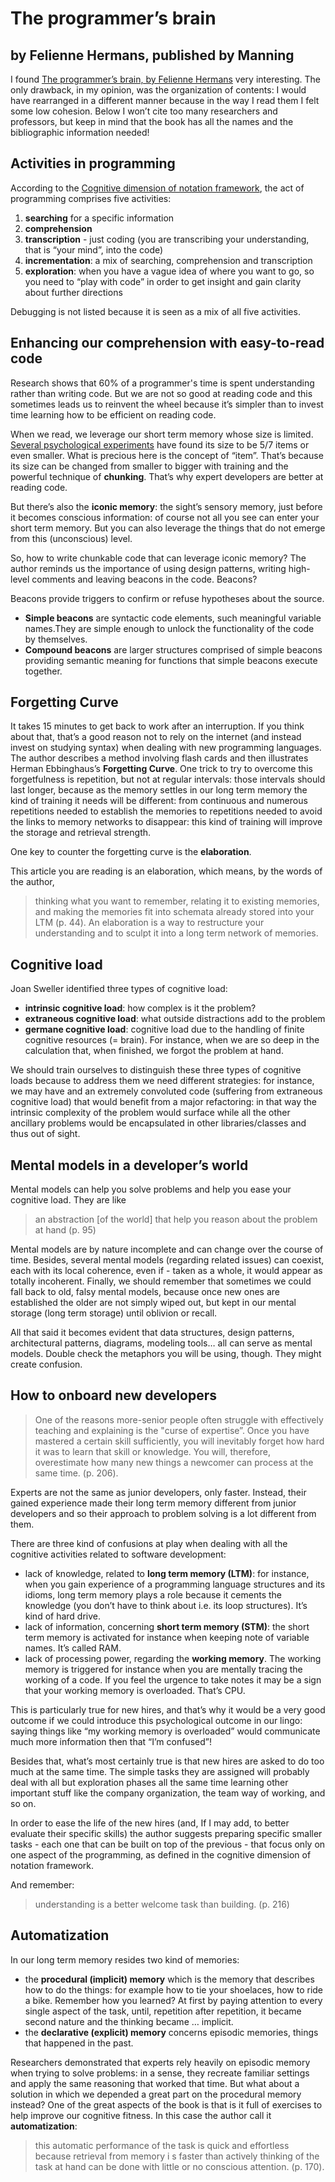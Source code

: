 # The programmer’s brain

## by Felienne Hermans, published by Manning

I found [The programmer’s brain, by Felienne Hermans](https://www.manning.com/books/the-programmers-brain) very interesting. The only drawback, in my opinion, was the organization of contents: I would have rearranged in a different manner because in the way I read them I felt some low cohesion.
Below I won’t cite too many researchers and professors, but keep in mind that the book has all the names and the bibliographic information needed!

## Activities in programming

According to the [Cognitive dimension of notation framework](https://en.wikipedia.org/wiki/Cognitive_dimensions_of_notations), the act of programming comprises five activities:

1. **searching** for a specific information
2. **comprehension**
3. **transcription** - just coding (you are transcribing your understanding, that is “your mind”, into the code)
4. **incrementation**: a mix of searching, comprehension and transcription
5. **exploration**: when you have a vague idea of where you want to go, so you need to “play with code” in order to get insight and gain clarity about further directions

Debugging is not listed because it is seen as a mix of all five activities.

## Enhancing our comprehension with easy-to-read code

Research shows that 60% of a programmer's time is spent understanding rather than writing code. But we are not so good at reading code and this sometimes leads us to reinvent the wheel because it’s simpler than to invest time learning how to be efficient on reading code.

When we read, we leverage our short term memory whose size is limited. [Several psychological experiments](https://en.wikipedia.org/wiki/The_Magical_Number_Seven,_Plus_or_Minus_Two) have found its size to be 5/7 items or even smaller.
What is precious here is the concept of “item”. That’s because its size can be changed from smaller to bigger with training and the powerful technique of **chunking**.
That’s why expert developers are better at reading code.

But there’s also the **iconic memory**: the sight’s sensory memory, just before it becomes conscious information: of course not all you see can enter your short term memory. But you can also leverage the things that do not emerge from this (unconscious) level.

So, how to write chunkable code that can leverage iconic memory? The author reminds us the importance of using design patterns, writing high-level comments and leaving beacons in the code. Beacons?

Beacons provide triggers to confirm or refuse hypotheses about the source.

- **Simple beacons** are syntactic code elements, such meaningful variable names.They are simple enough to unlock the functionality of the code by themselves.
- **Compound beacons** are larger structures comprised of simple beacons providing semantic meaning for functions that simple beacons execute together.

## Forgetting Curve

It takes 15 minutes to get back to work after an interruption. If you think about that, that’s a good reason not to rely on the internet (and instead invest on studying syntax) when dealing with new programming languages.
The author describes a method involving flash cards and then illustrates Herman Ebbinghaus’s **Forgetting Curve**.
One trick to try to overcome this forgetfulness is repetition, but not at regular intervals: those intervals should last longer, because as the memory settles in our long term memory the kind of training it needs will be different: from continuous and numerous repetitions needed to establish the memories to repetitions needed to avoid the links to memory networks to disappear: this kind of training will improve the storage and retrieval strength.

One key to counter the forgetting curve is the **elaboration**.

This article you are reading is an elaboration, which means, by the words of the author,   
>thinking what you want to remember, relating it to existing memories, and making the memories fit into schemata already stored into your LTM (p. 44). 
An elaboration is a way to restructure your understanding and to sculpt it into a long term network of memories.

## Cognitive load

Joan Sweller identified three types of cognitive load:

- **intrinsic cognitive load**: how complex is it the problem?
- **extraneous cognitive load**: what outside distractions add to the problem
- **germane cognitive load**: cognitive load due to the handling of finite cognitive resources (= brain). For instance, when we are so deep in the calculation that, when finished, we forgot the problem at hand.

We should train ourselves to distinguish these three types of cognitive loads because to address them we need different strategies: for instance, we may have and an extremely convoluted code (suffering from extraneous cognitive load) that would benefit from a major refactoring: in that way the intrinsic complexity of the problem would surface while all the other ancillary problems would be encapsulated in other libraries/classes and thus out of sight.

## Mental models in a developer’s world

Mental models can help you solve problems and help you ease your cognitive load. They are like
>an abstraction [of the world] that help you reason about the problem at hand (p. 95)

Mental models are by nature incomplete and can change over the course of time. Besides, several mental models (regarding related issues) can coexist, each with its local coherence, even if - taken as a whole, it would appear as totally incoherent.
Finally, we should remember that sometimes we could fall back to old, falsy mental models, because once new ones are established the older are not  simply wiped out, but kept in our mental storage (long term storage) until oblivion or recall.

All that said it becomes evident that data structures, design patterns, architectural patterns, diagrams, modeling tools… all can serve as mental models.
Double check the metaphors you will be using, though. They might create confusion.

## How to onboard new developers

>One of the reasons more-senior people often struggle with effectively teaching and explaining is the "curse of expertise”. Once you have mastered a certain skill sufficiently, you will inevitably forget how hard it was to learn that skill or knowledge. You will, therefore, overestimate how many new things a newcomer can process at the same time. (p. 206).

Experts are not the same as junior developers, only faster. Instead, their gained experience made their long term memory different from junior developers and so their approach to problem solving is a lot different from them.

There are three kind of confusions at play when dealing with all the cognitive activities related to software development:

- lack of knowledge, related to **long term memory (LTM)**: for instance, when you gain experience of a programming language structures and its idioms, long term memory plays a role because it cements the knowledge (you don’t have to think about i.e. its loop structures). It’s kind of hard drive.
- lack of information, concerning **short term memory (STM)**:  the short term memory is activated for instance when keeping note of variable names. It’s called RAM.
- lack of processing power, regarding the **working memory**. The working memory is triggered for instance when you are mentally tracing the working of a code. If you feel the urgence to take notes it may be a sign that your working memory is overloaded. That’s CPU.

This is particularly true for new hires, and that’s why it would be a very good outcome if we could introduce this psychological outcome in our lingo: saying things like “my working memory is overloaded” would communicate much more information then that “I’m confused”!

Besides that, what’s most certainly true is that new hires are asked to do too much at the same time. The simple tasks they are assigned will probably deal with all but exploration phases all the same time learning other important stuff like the company organization, the team way of working, and so on.

In order to ease the life of the new hires (and, If I may add, to better evaluate their specific skills) the author suggests preparing specific smaller tasks - each one that can be built on top of the previous - that focus only on one aspect of the programming, as defined in the cognitive dimension of notation framework.

And remember:

>understanding is a better welcome task than building. (p. 216)

## Automatization

In our long term memory resides two kind of memories:

- the **procedural (implicit) memory** which is the memory that describes how to do the things: for example how to tie your shoelaces, how to ride a bike. Remember how you learned? At first by paying attention to every single aspect of the task, until, repetition after repetition, it became second nature and the thinking became … implicit.
- the **declarative (explicit) memory** concerns episodic memories, things that happened in the past.

Researchers demonstrated that experts rely heavily on episodic memory when trying to solve problems: in a sense, they recreate familiar settings and apply the same reasoning that worked that time.
But what about a solution in which we depended a great part on the procedural memory instead? One of the great aspects of the book is that is it full of exercises to help improve our cognitive fitness. In this case the author call it **automatization**:
>this automatic performance of the task is quick and effortless because retrieval from memory i s faster than actively thinking of the task at hand can be done with little or no conscious attention. (p. 170).
